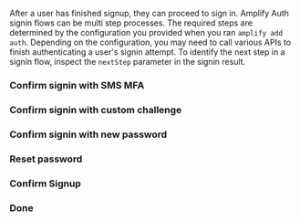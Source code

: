 After a user has finished signup, they can proceed to sign in. Amplify Auth signin flows can be multi step processes. The required steps are determined by the configuration you provided when you ran `amplify add auth`. Depending on the configuration, you may need to call various APIs to finish authenticating a user's signin attempt. To identify the next step in a signin flow, inspect the `nextStep` parameter in the signin result.

<inline-fragment platform="ios" src="~/lib/auth/fragments/ios/signin_next_steps/10_signin.md"></inline-fragment>

### Confirm signin with SMS MFA

<inline-fragment platform="ios" src="~/lib/auth/fragments/ios/signin_next_steps/20_confirm_sms_mfa.md"></inline-fragment>

### Confirm signin with custom challenge

<inline-fragment platform="ios" src="~/lib/auth/fragments/ios/signin_next_steps/30_confirm_custom_challenge.md"></inline-fragment>

### Confirm signin with new password

<inline-fragment platform="ios" src="~/lib/auth/fragments/ios/signin_next_steps/40_confirm_new_password.md"></inline-fragment>
    
### Reset password

<inline-fragment platform="ios" src="~/lib/auth/fragments/ios/signin_next_steps/50_reset_password.md"></inline-fragment>

### Confirm Signup

<inline-fragment platform="ios" src="~/lib/auth/fragments/ios/signin_next_steps/60_confirm_signup.md"></inline-fragment>

### Done

<inline-fragment platform="ios" src="~/lib/auth/fragments/ios/signin_next_steps/70_done.md"></inline-fragment>
